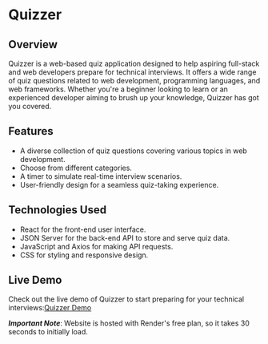 # Quizzer
## Overview

Quizzer is a web-based quiz application designed to help aspiring full-stack and web developers prepare for technical interviews. It offers a wide range of quiz questions related to web development, programming languages, and web frameworks. Whether you're a beginner looking to learn or an experienced developer aiming to brush up your knowledge, Quizzer has got you covered.

## Features

- A diverse collection of quiz questions covering various topics in web development.
- Choose from different categories.
- A timer to simulate real-time interview scenarios.
- User-friendly design for a seamless quiz-taking experience.

## Technologies Used

- React for the front-end user interface.
- JSON Server for the back-end API to store and serve quiz data.
- JavaScript and Axios for making API requests.
- CSS for styling and responsive design.

## Live Demo

Check out the live demo of Quizzer to start preparing for your technical interviews:[Quizzer Demo](https://quizzer-hub.netlify.app)   
    
***Important Note***: Website is hosted with Render's free plan, so it takes 30 seconds to initially load.


